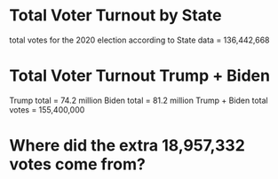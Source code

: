 # Total Voter Turnout by State
total votes for the 2020 election according to State data = 136,442,668

# Total Voter Turnout Trump + Biden
Trump total = 74.2 million
Biden total = 81.2 million
Trump + Biden total votes = 155,400,000

# Where did the extra 18,957,332 votes come from?
